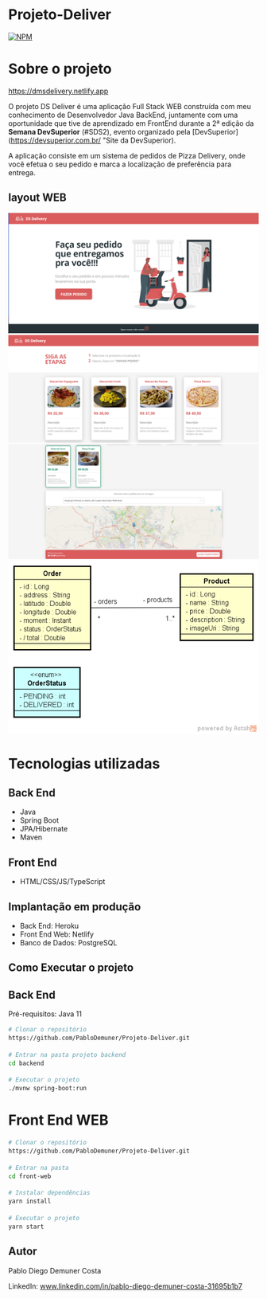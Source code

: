 # Projeto-Deliver
[![NPM](https://img.shields.io/github/issues/PabloDemuner/Projeto-Deliver)](https://github.com/PabloDemuner/Projeto-Deliver/blob/main/LICENSE)

# Sobre o projeto

https://dmsdelivery.netlify.app

O projeto DS Deliver é uma aplicação Full Stack WEB construída com meu conhecimento de Desenvolvedor Java BackEnd,
juntamente com uma oportunidade que tive de aprendizado em FrontEnd durante a 2ª edição da **Semana DevSuperior** (#SDS2), evento organizado pela [DevSuperior]
(https://devsuperior.com.br/  "Site da DevSuperior).

A aplicação consiste em um sistema de pedidos de Pizza Delivery, onde você efetua o seu pedido e marca a localização de preferência para entrega.

## layout WEB

![WEB 1](https://github.com/PabloDemuner/Projeto-Deliver/blob/main/ImagemDsDeliver.png)
![WEB 2](https://github.com/PabloDemuner/Projeto-Deliver/blob/main/Imagem%20DeDeliver2.png)
![WEB 3](https://github.com/PabloDemuner/Projeto-Deliver/blob/main/Imagem%20DSDeliver3.png)
![modelo Conceitual](https://github.com/PabloDemuner/Projeto-Deliver/blob/main/modelo-conceitual-DSDelivery.png)

# Tecnologias utilizadas

## Back End

- Java
- Spring Boot
- JPA/Hibernate
- Maven

## Front End

- HTML/CSS/JS/TypeScript

## Implantação em produção

- Back End: Heroku
- Front End Web: Netlify
- Banco de Dados: PostgreSQL

## Como Executar o projeto

## Back End
Pré-requisitos: Java 11

```bash
# Clonar o repositório
https://github.com/PabloDemuner/Projeto-Deliver.git

# Entrar na pasta projeto backend
cd backend

# Executar o projeto
./mvnw spring-boot:run
```

# Front End WEB

```bash
# Clonar o repositório 
https://github.com/PabloDemuner/Projeto-Deliver.git

# Entrar na pasta
cd front-web

# Instalar dependências
yarn install

# Executar o projeto
yarn start
```

## Autor

Pablo Diego Demuner Costa

LinkedIn: www.linkedin.com/in/pablo-diego-demuner-costa-31695b1b7


